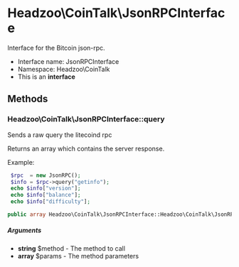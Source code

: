 Headzoo\CoinTalk\JsonRPCInterface
===============

Interface for the Bitcoin json-rpc.




* Interface name: JsonRPCInterface
* Namespace: Headzoo\CoinTalk
* This is an **interface**






Methods
-------


### Headzoo\CoinTalk\JsonRPCInterface::query
Sends a raw query the litecoind rpc

Returns an array which contains the server response.

Example:
```php
 $rpc  = new JsonRPC();
 $info = $rpc->query("getinfo");
 echo $info["version"];
 echo $info["balance"];
 echo $info["difficulty"];
```
```php
public array Headzoo\CoinTalk\JsonRPCInterface::Headzoo\CoinTalk\JsonRPCInterface::query(string $method, array $params)
```


##### Arguments

* **string** $method - The method to call
* **array** $params - The method parameters


